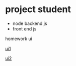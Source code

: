 # project student

- node backend js
- front end js

homework ui

[ui1](https://dribbble.com/shots/15374128-Ramadan-App)

[ui2](https://dribbble.com/shots/6854968-Daily-UI-Challenge-42-Todo-List/attachments)